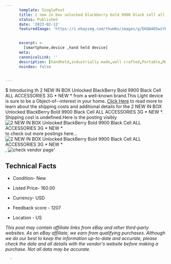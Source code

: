 ```yaml
---
      template: SinglePost
      title: 2 new in box unlocked blackberry bold 9900 black cell all accessories 3g new 
      status: Published
      date: '2023-02-12'
      featuredImage: 'https://i.ebayimg.com/thumbs/images/g/EKQAAOSwiYFgnGFB/s-l225.jpg'
       

      excerpt: >-
        [smartphone,device ,hand held device]
      meta:
      canonicalLink: ''
      description: [handheld,industrially made,well crafted,Portable,Mobile,Compact,Convenient,Lightweight,Maneuverable,Man-portable,Miniature,Carriable,Hand-held,Light,Holdable,Transportable,Mobile device,Pocket-sized,On-the-go,Wireless,Cordless,Compact size,Convenient size, smartphone,device ,hand held device]
      noindex: false
      

---
```

$
      Introducing th 2 NEW IN BOX Unlocked BlackBerry Bold 9900 Black Cell ALL ACCESSORIES 3G * NEW * from a well-known brand.This Light device  is sure to be a Object-of--interest in your home. [Click Here](https://www.ebay.com/itm/325500327341?hash=item4bc954d5ad%3Ag%3AEKQAAOSwiYFgnGFB&mkevt=1&mkcid=1&mkrid=711-53200-19255-0&campid=%253CePNCampaignId%253E&customid=%253CreferenceId%253E&toolid=10049) to read more to learn about the shipping costs and additional details for the 2 NEW IN BOX Unlocked BlackBerry Bold 9900 Black Cell ALL ACCESSORIES 3G * NEW *. Shipping cost is undefined.Here is the posting visibly ![2 NEW IN BOX Unlocked BlackBerry Bold 9900 Black Cell ALL ACCESSORIES 3G * NEW *](https://i.ebayimg.com/thumbs/images/g/EKQAAOSwiYFgnGFB/s-l225.jpg) to check out more postings here... ![2 NEW IN BOX Unlocked BlackBerry Bold 9900 Black Cell ALL ACCESSORIES 3G * NEW *](https://i.ebayimg.com/images/g/EKQAAOSwiYFgnGFB/s-l960.jpg), ![check vendor page](https://origin-galleryplus.ebayimg.com/ws/web/325500327341_2_0_1/225x225.jpg,https://origin-galleryplus.ebayimg.com/ws/web/325500327341_3_0_1/225x225.jpg,https://origin-galleryplus.ebayimg.com/ws/web/325500327341_4_0_1/225x225.jpg,https://origin-galleryplus.ebayimg.com/ws/web/325500327341_5_0_1/225x225.jpg,https://origin-galleryplus.ebayimg.com/ws/web/325500327341_6_0_1/225x225.jpg,https://origin-galleryplus.ebayimg.com/ws/web/325500327341_7_0_1/225x225.jpg)'

      

 ## Technical Facts 



     
      

 - Condition- New 


      

 - Listed Price- 160.00 


      

 - Currency- USD 


      

 - Feedback score - 1207 


      

 - Location - US 


      
      

 *_This post may contain affiliate links from eBay and other third-party websites. As an eBay affiliate, we earn from qualifying purchases. Although we do our best to keep the information up-to-date and accurate, please check the date and all details with the vendor's website before making a purchase. Not all data may be accurate._*




      -
